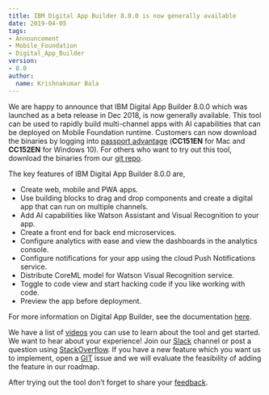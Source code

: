 ```yaml
---
title: IBM Digital App Builder 8.0.0 is now generally available
date: 2019-04-05
tags:
- Announcement
- Mobile_Foundation
- Digital_App_Builder
version:
- 8.0
author:
  name: Krishnakumar Bala
---
```

We are happy to announce that IBM Digital App Builder 8.0.0 which was launched as a beta release in Dec 2018, is now generally available.  This tool can be used to rapidly build multi-channel apps with AI capabilities that can be deployed on Mobile Foundation runtime. Customers can now download the binaries by logging into [passport advantage](https://www.ibm.com/software/passportadvantage/pao_customer.html) (**CC151EN** for Mac and **CC152EN** for Windows 10). For others who want to try out this tool, download the binaries from our [git repo](https://github.com/MobileFirst-Platform-Developer-Center/Digital-App-Builder/releases).

The key features of IBM Digital App Builder 8.0.0 are,

* Create web, mobile and PWA apps.
* Use building blocks to drag and drop components and create a digital app that can run on multiple channels.
* Add AI capabilities like Watson Assistant and Visual Recognition to your app.
* Create a front end for back end microservices.
* Configure analytics with ease and view the dashboards in the analytics console.
* Configure notifications for your app using the cloud Push Notifications service.
* Distribute CoreML model for Watson Visual Recognition service.
* Toggle to code view and start hacking code if you like working with code.
* Preview the app before deployment.

For more information on Digital App Builder, see the documentation [here](https://mobilefirstplatform.ibmcloud.com/tutorials/en/foundation/8.0/digital-app-builder/).

We have a list of [videos](https://www.youtube.com/playlist?list=PLzJUGEaRNMft5CTvpusXgs4olpHl2BMIK) you can use to learn about the tool and get started.  We want to hear about your experience!  Join our [Slack](https://mobilefirstplatform.ibmcloud.com/blog/2017/05/26/come-chat-with-us/) channel or post a question using [StackOverflow](https://stackoverflow.com/questions/tagged/ibm-digital-app-builder). If you have a new feature which you want us to implement, open a [GIT](https://github.com/MobileFirst-Platform-Developer-Center/Digital-App-Builder/issues) issue and we will evaluate the feasibility of adding the feature in our roadmap.

After trying out the tool don’t forget to share your [feedback](https://www.surveygizmo.com/s3/4627635/Digital-App-Builder-Feedback).
